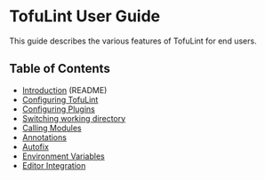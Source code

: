 # TofuLint User Guide

This guide describes the various features of TofuLint for end users.

## Table of Contents

- [Introduction](../../README.md) (README)
- [Configuring TofuLint](config.md)
- [Configuring Plugins](plugins.md)
- [Switching working directory](working-directory.md)
- [Calling Modules](calling-modules.md)
- [Annotations](annotations.md)
- [Autofix](autofix.md)
- [Environment Variables](./environment_variables.md)
- [Editor Integration](editor-integration.md)
